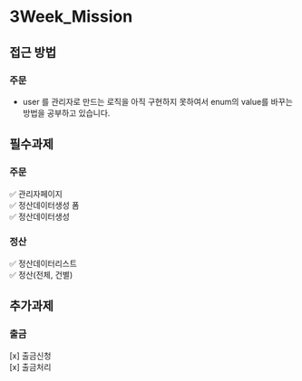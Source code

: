# 3Week_Mission


## 접근 방법
### 주문
- user 를 관리자로 만드는 로직을 아직 구현하지 못하여서 enum의 value를 바꾸는 방법을 공부하고 있습니다.


## 필수과제 
### 주문

✅ 관리자페이지 <br>
✅ 정산데이터생성 폼 <br>
✅ 정산데이터생성 <br>

### 정산  

✅ 정산데이터리스트 <br>
✅ 정산(전체, 건별) <br>



## 추가과제
### 출금

[x] 출금신청 <br>
[x] 출금처리 <br>

